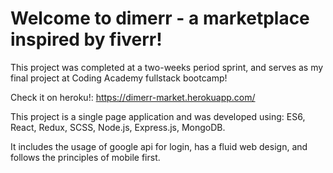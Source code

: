 # Welcome to dimerr - a marketplace inspired by fiverr!
This project was completed at a two-weeks period sprint, and serves as my final project at Coding Academy fullstack bootcamp!

Check it on heroku!: https://dimerr-market.herokuapp.com/ 

This project is a single page application and was developed using: ES6, React, Redux, SCSS, Node.js, Express.js, MongoDB.

It includes the usage of google api for login, has a fluid web design, and follows the principles of mobile first.
